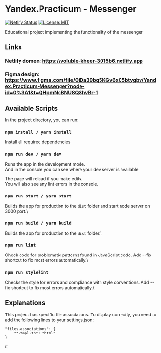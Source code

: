 # Yandex.Practicum - Messenger

[![Netlify Status](https://api.netlify.com/api/v1/badges/9c68d4e2-9ba2-4ec1-a9fd-014200bd7d43/deploy-status)](https://app.netlify.com/sites/voluble-kheer-3015b6/deploys)
[![License: MIT](https://img.shields.io/badge/License-MIT-yellow.svg)](https://opensource.org/licenses/MIT)



Educational project implementing the functionality of the messenger

## Links
### Netlify domen: https://voluble-kheer-3015b6.netlify.app
### Figma design: https://www.figma.com/file/0iDa39bg5KGv6x05btygbv/Yandex.Practicum-Messenger?node-id=0%3A1&t=QHpmNcBNU8Q8hvBr-1


## Available Scripts

In the project directory, you can run:

### `npm install / yarn install` 

Install all required dependencies 

### `npm run dev / yarn dev`

Runs the app in the development mode.\
And in the console you can see where your dev server is available

The page will reload if you make edits.\
You will also see any lint errors in the console.

### `npm run start / yarn start`

Builds the app for production to the `dist` folder and start node server on 3000 port.\

### `npm run build / yarn build`

Builds the app for production to the `dist` folder.\

### `npm run lint`

Check code for problematic patterns found in JavaScript code.
Add --fix shortcut to fix most errors automatically.\

### `npm run stylelint`

Checks the style for errors and compliance with style conventions.
Add --fix shortcut to fix most errors automatically.\

## Explanations
This project has specific file associations. To display correctly, you need to add the following lines to your settings.json:

```
"files.associations": {
    "*.tmpl.ts": "html"
}
```

π
